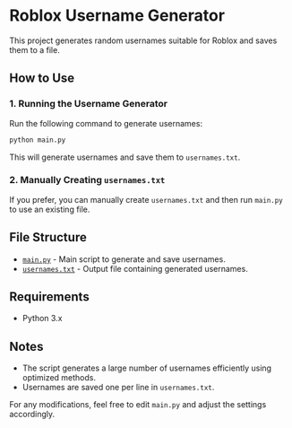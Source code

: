 # Roblox Username Generator

This project generates random usernames suitable for Roblox and saves them to a file.

## How to Use

### 1. Running the Username Generator
Run the following command to generate usernames:
```sh
python main.py
```
This will generate usernames and save them to `usernames.txt`.

### 2. Manually Creating `usernames.txt`
If you prefer, you can manually create `usernames.txt` and then run `main.py` to use an existing file.

## File Structure
- [`main.py`](./main.py) - Main script to generate and save usernames.
- [`usernames.txt`](./usernames.txt) - Output file containing generated usernames.

## Requirements
- Python 3.x

## Notes
- The script generates a large number of usernames efficiently using optimized methods.
- Usernames are saved one per line in `usernames.txt`.

For any modifications, feel free to edit `main.py` and adjust the settings accordingly.


